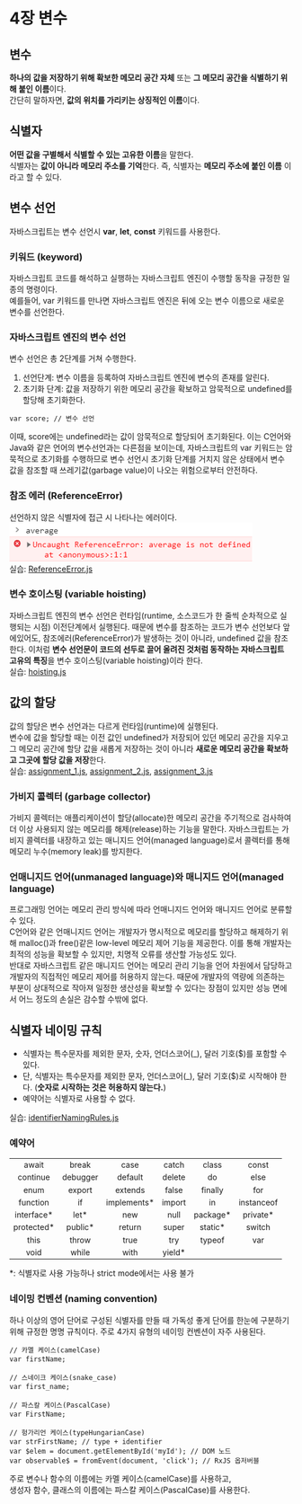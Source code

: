 # 4장 변수
   
## 변수
**하나의 값을 저장하기 위해 확보한 메모리 공간 자체** 또는 **그 메모리 공간을 식별하기 위해 붙인 이름**이다.   
간단히 말하자면, **값의 위치를 가리키는 상징적인 이름**이다.


## 식별자
**어떤 값을 구별해서 식별할 수 있는 고유한 이름**을 말한다.   
식별자는 **값이 아니라 메모리 주소를 기억**한다. 즉, 식별자는 **메모리 주소에 붙인 이름** 이라고 할 수 있다.   

   
## 변수 선언
자바스크립트는 변수 선언시 **var**, **let**, **const** 키워드를 사용한다.

### 키워드 (keyword)
자바스크립트 코드를 해석하고 실행하는 자바스크립트 엔진이 수행할 동작을 규정한 일종의 명령이다.   
예를들어, var 키워드를 만나면 자바스크립트 엔진은 뒤에 오는 변수 이름으로 새로운 변수를 선언한다.

### 자바스크립트 엔진의 변수 선언
변수 선언은 총 2단계를 거쳐 수행한다.
   
 1. 선언단계: 변수 이름을 등록하여 자바스크립트 엔진에 변수의 존재를 알린다.
 2. 초기화 단계: 값을 저장하기 위한 메모리 공간을 확보하고 암묵적으로 undefined를 할당해 초기화한다.

~~~
var score; // 변수 선언
~~~  
이때, score에는 undefined라는 값이 암묵적으로 할당되어 초기화된다. 이는 C언어와 Java와 같은 언어의 변수선언과는 다른점을 보이는데, 자바스크립트의 var 키워드는 암묵적으로 초기화를 수행하므로 변수 선언시 초기화 단계를 거치지 않은 상태에서 변수 값을 참조할 때 쓰레기값(garbage value)이 나오는 위험으로부터 안전하다.   

### 참조 에러 (ReferenceError)
선언하지 않은 식별자에 접근 시 나타나는 에러이다.   
![ReferenceError Image](/Javascript/img/ch4.ReferenceError.png)   
실습: [ReferenceError.js](./ReferenceError.js)

### 변수 호이스팅 (variable hoisting)
자바스크립트 엔진의 변수 선언은 런타임(runtime, 소스코드가 한 줄씩 순차적으로 실행되는 시점) 이전단계에서 실행된다. 때문에 변수를 참조하는 코드가 변수 선언보다 앞에있어도, 참조에러(ReferenceError)가 발생하는 것이 아니라, undefined 값을 참조한다. 이처럼 **변수 선언문이 코드의 선두로 끌어 올려진 것처럼 동작하는 자바스크립트 고유의 특징**을 변수 호이스팅(variable hoisting)이라 한다.   
실습: [hoisting.js](hoisting.js)


## 값의 할당
값의 할당은 변수 선언과는 다르게 런타임(runtime)에 실행된다.   
변수에 값을 할당할 때는 이전 값인 undefined가 저장되어 있던 메모리 공간을 지우고 그 메모리 공간에 할당 값을 새롭게 저장하는 것이 아니라 **새로운 메모리 공간을 확보하고 그곳에 할당 값을 저장**한다.   
실습: [assignment_1.js](assignment_1.js), [assignment_2.js](assignment_2.js), [assignment_3.js](assignment_3.js)   

### 가비지 콜렉터 (garbage collector)
가비지 콜렉터는 애플리케이션이 할당(allocate)한 메모리 공간을 주기적으로 검사하여 더 이상 사용되지 않는 메모리를 해제(release)하는 기능을 말한다. 자바스크립트는 가비지 콜렉터를 내장하고 있는 매니지드 언어(managed language)로서 콜렉터를 통해 메모리 누수(memory leak)를 방지한다.

### 언매니지드 언어(unmanaged language)와 매니지드 언어(managed language)
프로그래밍 언어는 메모리 관리 방식에 따라 언매니지드 언어와 매니지드 언어로 분류할 수 있다.   
C언어와 같은 언매니지드 언어는 개발자가 명시적으로 메모리를 할당하고 해제하기 위해 malloc()과 free()같은 low-level 메모리 제어 기능을 제공한다. 이를 통해 개발자는 최적의 성능을 확보할 수 있지만, 치명적 오류를 생산할 가능성도 있다.   
반대로 자바스크립트 같은 매니지드 언어는 메모리 관리 기능을 언어 차원에서 담당하고 개발자의 직접적인 메모리 제어를 허용하지 않는다. 때문에 개발자의 역량에 의존하는 부분이 상대적으로 작아져 일정한 생산성을 확보할 수 있다는 장점이 있지만 성능 면에서 어느 정도의 손실은 감수할 수밖에 없다.
   
   
## 식별자 네이밍 규칙
 - 식별자는 특수문자를 제외한 문자, 숫자, 언더스코어(_), 달러 기호($)를 포함할 수 있다.
 - 단, 식별자는 특수문자를 제외한 문자, 언더스코어(_), 달러 기호($)로 시작해야 한다. (**숫자로 시작하는 것은 허용하지 않는다.**)
 - 예약어는 식별자로 사용할 수 없다.

실습: [identifierNamingRules.js](identifierNamingRules.js)

### 예약어

<table>
  <tr>
    <td align="center">await</td>
    <td align="center">break</td>
    <td align="center">case</td>
    <td align="center">catch</td>
    <td align="center">class</td>
    <td align="center">const</td>
  </tr>
  <tr>
    <td align="center">continue</td>
    <td align="center">debugger</td>
    <td align="center">default</td>
    <td align="center">delete</td>
    <td align="center">do</td>
    <td align="center">else</td>
  </tr>
  <tr>
    <td align="center">enum</td>
    <td align="center">export</td>
    <td align="center">extends</td>
    <td align="center">false</td>
    <td align="center">finally</td>
    <td align="center">for</td>
  </tr>
  <tr>
    <td align="center">function</td>
    <td align="center">if</td>
    <td align="center">implements*</td>
    <td align="center">import</td>
    <td align="center">in</td>
    <td align="center">instanceof</td>
  </tr>
  <tr>
    <td align="center">interface*</td>
    <td align="center">let*</td>
    <td align="center">new</td>
    <td align="center">null</td>
    <td align="center">package*</td>
    <td align="center">private*</td>
  </tr>
  <tr>
    <td align="center">protected*</td>
    <td align="center">public*</td>
    <td align="center">return</td>
    <td align="center">super</td>
    <td align="center">static*</td>
    <td align="center">switch</td>
  </tr>
  <tr>
    <td align="center">this</td>
    <td align="center">throw</td>
    <td align="center">true</td>
    <td align="center">try</td>
    <td align="center">typeof</td>
    <td align="center">var</td>
  </tr>
  <tr>
    <td align="center">void</td>
    <td align="center">while</td>
    <td align="center">with</td>
    <td align="center">yield*</td>
    <td align="center"></td>
    <td align="center"></td>
  </tr>
</table>
   
<p align="left">
  *: 식별자로 사용 가능하나 strict mode에서는 사용 불가
</p>
   
### 네이밍 컨벤션 (naming convention)
하나 이상의 영어 단어로 구성된 식별자를 만들 때 가독성 좋게 단어를 한눈에 구분하기 위해 규정한 명명 규칙이다. 주로 4가지 유형의 네이밍 컨벤션이 자주 사용된다.
   
    // 카멜 케이스(camelCase)
    var firstName;
  
    // 스네이크 케이스(snake_case)
    var first_name;

    // 파스칼 케이스(PascalCase)
    var FirstName;

    // 헝가리언 케이스(typeHungarianCase)
    var strFirstName; // type + identifier
    var $elem = document.getElementById('myId'); // DOM 노드
    var observable$ = fromEvent(document, 'click'); // RxJS 옵저버블
   
주로 변수나 함수의 이름에는 카멜 케이스(camelCase)를 사용하고,   
생성자 함수, 클래스의 이름에는 파스칼 케이스(PascalCase)를 사용한다.
